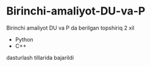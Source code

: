 # Birinchi-amaliyot-DU-va-P
Birinchi amaliyot DU va P da berilgan topshiriq 2 xil
- Python
- C++

dasturlash tillarida bajarildi
